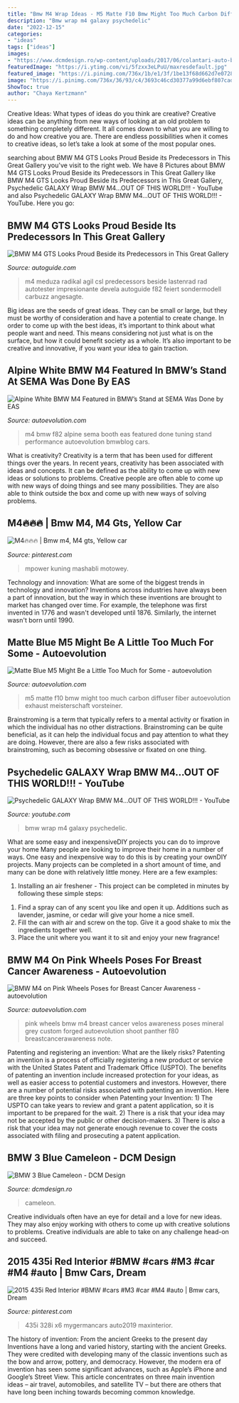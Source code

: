 ```yaml
---
title: "Bmw M4 Wrap Ideas - M5 Matte F10 Bmw Might Too Much Carbon Diffuser Fiber Autoevolution Exhaust Meisterschaft Vorsteiner"
description: "Bmw wrap m4 galaxy psychedelic"
date: "2022-12-15"
categories:
- "ideas"
tags: ["ideas"]
images:
- "https://www.dcmdesign.ro/wp-content/uploads/2017/06/colantari-auto-bmw3-cameleon-blue.jpg"
featuredImage: "https://i.ytimg.com/vi/5fzxx3eLPuU/maxresdefault.jpg"
featured_image: "https://i.pinimg.com/736x/1b/e1/3f/1be13f68d662d7e0728d9bea36aad857.jpg"
image: "https://i.pinimg.com/736x/36/93/c4/3693c46cd30377a99d6ebf807cadea25--m-car-red-interiors.jpg"
ShowToc: true
author: "Chaya Kertzmann"
---
```



Creative Ideas: What types of ideas do you think are creative?
Creative ideas can be anything from new ways of looking at an old problem to something completely different. It all comes down to what you are willing to do and how creative you are. There are endless possibilities when it comes to creative ideas, so let’s take a look at some of the most popular ones.

	

		
searching about BMW M4 GTS Looks Proud Beside its Predecessors in This Great Gallery you've visit to the right web. We have 8 Pictures about BMW M4 GTS Looks Proud Beside its Predecessors in This Great Gallery like BMW M4 GTS Looks Proud Beside its Predecessors in This Great Gallery, Psychedelic GALAXY Wrap BMW M4...OUT OF THIS WORLD!!! - YouTube and also Psychedelic GALAXY Wrap BMW M4...OUT OF THIS WORLD!!! - YouTube. Here you go:
		
    
## BMW M4 GTS Looks Proud Beside Its Predecessors In This Great Gallery

<img loading=lazy src="https://www.autoguide.com/blog/wp-content/gallery/bmw-m4-gts-classic-bmws/P90215444_highRes.jpg" onerror="this.onerror=null;this.src='https://tse1.mm.bing.net/th?id=OIP.7KVavUfIR2bbQx01j7D74wHaE8&amp;pid=15.1';" alt="BMW M4 GTS Looks Proud Beside its Predecessors in This Great Gallery">

_Source: autoguide.com_

>m4 meduza radikal agil csl predecessors beside lastenrad rad autotester impresionante devela autoguide f82 feiert sondermodell carbuzz angesagte. 

	

Big ideas are the seeds of great ideas. They can be small or large, but they must be worthy of consideration and have a potential to create change. In order to come up with the best ideas, it’s important to think about what people want and need. This means considering not just what is on the surface, but how it could benefit society as a whole. It’s also important to be creative and innovative, if you want your idea to gain traction.

    
## Alpine White BMW M4 Featured In BMW’s Stand At SEMA Was Done By EAS

<img loading=lazy src="https://s1.cdn.autoevolution.com/images/news/gallery/alpine-white-bmw-m4-featured-in-bmws-stand-at-sema-was-done-by-eas_1.jpg" onerror="this.onerror=null;this.src='https://tse3.mm.bing.net/th?id=OIP.rijWupUX-O5PIWaJP4aX9wHaEo&amp;pid=15.1';" alt="Alpine White BMW M4 Featured in BMW’s Stand at SEMA Was Done by EAS">

_Source: autoevolution.com_

>m4 bmw f82 alpine sema booth eas featured done tuning stand performance autoevolution bmwblog cars. 

	

What is creativity?
Creativity is a term that has been used for different things over the years. In recent years, creativity has been associated with ideas and concepts. It can be defined as the ability to come up with new ideas or solutions to problems. Creative people are often able to come up with new ways of doing things and see many possibilities. They are also able to think outside the box and come up with new ways of solving problems.

    
## M4🔥🔥🔥 | Bmw M4, M4 Gts, Yellow Car

<img loading=lazy src="https://i.pinimg.com/736x/1b/e1/3f/1be13f68d662d7e0728d9bea36aad857.jpg" onerror="this.onerror=null;this.src='https://tse4.mm.bing.net/th?id=OIP.fCyUgiXotK41f-pn5bZh4wHaHa&amp;pid=15.1';" alt="M4🔥🔥🔥 | Bmw m4, M4 gts, Yellow car">

_Source: pinterest.com_

>mpower kuning mashabli motowey. 

	

Technology and innovation: What are some of the biggest trends in technology and innovation?
Inventions across industries have always been a part of innovation, but the way in which these inventions are brought to market has changed over time. For example, the telephone was first invented in 1776 and wasn't developed until 1876. Similarly, the internet wasn't born until 1990.

    
## Matte Blue M5 Might Be A Little Too Much For Some - Autoevolution

<img loading=lazy src="https://s1.cdn.autoevolution.com/images/news/gallery/matte-blue-m5-might-be-a-little-too-much-for-some-photo-gallery_3.jpg" onerror="this.onerror=null;this.src='https://tse1.mm.bing.net/th?id=OIP.9lhzc3TYYMVXUcQjUd5QqQHaEo&amp;pid=15.1';" alt="Matte Blue M5 Might Be a Little Too Much for Some - autoevolution">

_Source: autoevolution.com_

>m5 matte f10 bmw might too much carbon diffuser fiber autoevolution exhaust meisterschaft vorsteiner. 

	

Brainstroming is a term that typically refers to a mental activity or fixation in which the individual has no other distractions. Brainstroming can be quite beneficial, as it can help the individual focus and pay attention to what they are doing. However, there are also a few risks associated with brainstroming, such as becoming obsessive or fixated on one thing.

    
## Psychedelic GALAXY Wrap BMW M4...OUT OF THIS WORLD!!! - YouTube

<img loading=lazy src="https://i.ytimg.com/vi/5fzxx3eLPuU/maxresdefault.jpg" onerror="this.onerror=null;this.src='https://tse3.mm.bing.net/th?id=OIP.iFd2r3E7FWmjYZ768errvQHaEK&amp;pid=15.1';" alt="Psychedelic GALAXY Wrap BMW M4...OUT OF THIS WORLD!!! - YouTube">

_Source: youtube.com_

>bmw wrap m4 galaxy psychedelic. 

	

What are some easy and inexpensiveDIY projects you can do to improve your home
Many people are looking to improve their home in a number of ways. One easy and inexpensive way to do this is by creating your ownDIY projects. Many projects can be completed in a short amount of time, and many can be done with relatively little money. Here are a few examples: 
1. Installing an air freshener - This project can be completed in minutes by following these simple steps: 

1) Find a spray can of any scent you like and open it up. Additions such as lavender, jasmine, or cedar will give your home a nice smell. 
2) Fill the can with air and screw on the top. Give it a good shake to mix the ingredients together well. 
3) Place the unit where you want it to sit and enjoy your new fragrance!

    
## BMW M4 On Pink Wheels Poses For Breast Cancer Awareness - Autoevolution

<img loading=lazy src="https://s1.cdn.autoevolution.com/images/news/gallery/bmw-m4-on-pink-wheels-poses-for-breast-cancer-awareness-photo-gallery_10.jpg" onerror="this.onerror=null;this.src='https://tse2.mm.bing.net/th?id=OIP.viueRCDJd3olQ_U0aFguAAHaE8&amp;pid=15.1';" alt="BMW M4 on Pink Wheels Poses for Breast Cancer Awareness - autoevolution">

_Source: autoevolution.com_

>pink wheels bmw m4 breast cancer velos awareness poses mineral grey custom forged autoevolution shoot panther f80 breastcancerawareness note. 

	

Patenting and registering an invention: What are the likely risks?
Patenting an invention is a process of officially registering a new product or service with the United States Patent and Trademark Office (USPTO). The benefits of patenting an invention include increased protection for your ideas, as well as easier access to potential customers and investors. However, there are a number of potential risks associated with patenting an invention. Here are three key points to consider when Patenting your Invention: 1) The USPTO can take years to review and grant a patent application, so it is important to be prepared for the wait. 2) There is a risk that your idea may not be accepted by the public or other decision-makers. 3) There is also a risk that your idea may not generate enough revenue to cover the costs associated with filing and prosecuting a patent application.

    
## BMW 3 Blue Cameleon - DCM Design

<img loading=lazy src="https://www.dcmdesign.ro/wp-content/uploads/2017/06/colantari-auto-bmw3-cameleon-blue.jpg" onerror="this.onerror=null;this.src='https://tse2.mm.bing.net/th?id=OIP.qPsjTCh56ciP-OvY-IDfYwHaEK&amp;pid=15.1';" alt="BMW 3 Blue Cameleon - DCM Design">

_Source: dcmdesign.ro_

>cameleon. 

	

Creative individuals often have an eye for detail and a love for new ideas. They may also enjoy working with others to come up with creative solutions to problems. Creative individuals are able to take on any challenge head-on and succeed.

    
## 2015 435i Red Interior #BMW #cars #M3 #car #M4 #auto | Bmw Cars, Dream

<img loading=lazy src="https://i.pinimg.com/736x/36/93/c4/3693c46cd30377a99d6ebf807cadea25--m-car-red-interiors.jpg" onerror="this.onerror=null;this.src='https://tse4.mm.bing.net/th?id=OIP.obucJyDySWrJo59DcmCuAgHaJ3&amp;pid=15.1';" alt="2015 435i Red Interior #BMW #cars #M3 #car #M4 #auto | Bmw cars, Dream">

_Source: pinterest.com_

>435i 328i x6 mygermancars auto2019 maxinterior. 

	

The history of invention: From the ancient Greeks to the present day
Inventions have a long and varied history, starting with the ancient Greeks. They were credited with developing many of the classic inventions such as the bow and arrow, pottery, and democracy. However, the modern era of invention has seen some significant advances, such as Apple’s iPhone and Google’s Street View. This article concentrates on three main invention ideas – air travel, automobiles, and satellite TV – but there are others that have long been inching towards becoming common knowledge.

